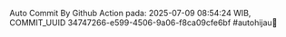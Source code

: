 Auto Commit By Github Action pada: 2025-07-09 08:54:24 WIB, COMMIT_UUID 34747266-e599-4506-9a06-f8ca09cfe6bf #autohijau🗿
